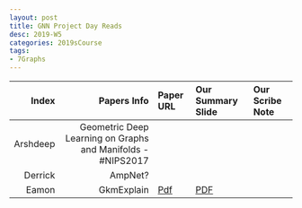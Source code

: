 ```yaml
---
layout: post
title: GNN Project Day Reads
desc: 2019-W5
categories: 2019sCourse
tags:
- 7Graphs
---
```


| Index | Papers Info | Paper URL| Our Summary Slide |Our Scribe Note |
| -----: | -------------------------------: | :----- | :----- | :----- | 
| Arshdeep |  Geometric Deep Learning on Graphs and Manifolds - #NIPS2017   |  |  |  | 
| Derrick |  AmpNet?   |  |  |  | 
| Eamon |  GkmExplain   | [Pdf](https://github.com/kundajelab/gkmexplain)   | [PDF]() |  | 

